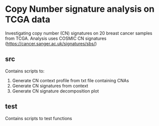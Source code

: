 # Copy Number signature analysis on TCGA data

Investigating copy number (CN) signatures on 20 breast cancer samples from TCGA. 
Analysis uses COSMIC CN signatures (<https://cancer.sanger.ac.uk/signatures/sbs/>)

## src

Contains scripts to:

1.  Generate CN context profile from txt file containing CNAs 
2.  Generate CN signatures from context 
3.  Generate CN signature decomposition plot 

## test

Contains scripts to test functions
